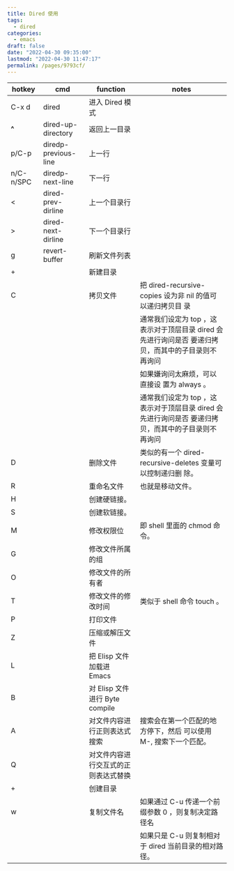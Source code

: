 ```yaml
---
title: Dired 使用
tags: 
  - dired
categories: 
  - emacs
draft: false
date: "2022-04-30 09:35:00"
lastmod: "2022-04-30 11:47:17"
permalink: /pages/9793cf/
---
```


| hotkey    | cmd                  | function                  | notes                                                    |
|-----------|----------------------|---------------------------|----------------------------------------------------------|
| C-x d     | dired                | 进入 Dired 模式           |                                                          |
| **^**     | dired-up-directory   | 返回上一目录              |                                                          |
| p/C-p     | diredp-previous-line | 上一行                    |                                                          |
| n/C-n/SPC | diredp-next-line     | 下一行                    |                                                          |
| &lt;      | dired-prev-dirline   | 上一个目录行              |                                                          |
| &gt;      | dired-next-dirline   | 下一个目录行              |                                                          |
| g         | revert-buffer        | 刷新文件列表              |                                                          |
| +         |                      | 新建目录                  |                                                          |
| C         |                      | 拷贝文件                  | 把 dired-recursive-copies 设为非 nil 的值可以递归拷贝目 录 |
|           |                      |                           | 通常我们设定为 top ，这表示对于顶层目录 dired 会先进行询问是否 要递归拷贝，而其中的子目录则不再询问 |
|           |                      |                           | 如果嫌询问太麻烦，可以直接设 置为 always 。              |
|           |                      |                           | 通常我们设定为 top ，这表示对于顶层目录 dired 会先进行询问是否 要递归拷贝，而其中的子目录则不再询问 |
| D         |                      | 删除文件                  | 类似的有一个 dired-recursive-deletes 变量可以控制递归删 除。 |
| R         |                      | 重命名文件                | 也就是移动文件。                                         |
| H         |                      | 创建硬链接。              |                                                          |
| S         |                      | 创建软链接。              |                                                          |
| M         |                      | 修改权限位                | 即 shell 里面的 chmod 命令。                             |
| G         |                      | 修改文件所属的组          |                                                          |
| O         |                      | 修改文件的所有者          |                                                          |
| T         |                      | 修改文件的修改时间        | 类似于 shell 命令 touch 。                               |
| P         |                      | 打印文件                  |                                                          |
| Z         |                      | 压缩或解压文件            |                                                          |
| L         |                      | 把 Elisp 文件加载进 Emacs |                                                          |
| B         |                      | 对 Elisp 文件进行 Byte compile |                                                          |
| A         |                      | 对文件内容进行正则表达式搜索 | 搜索会在第一个匹配的地方停下，然后 可以使用 M-, 搜索下一个匹配。 |
| Q         |                      | 对文件内容进行交互式的正则表达式替换 |                                                          |
| +         |                      | 创建目录                  |                                                          |
| w         |                      | 复制文件名                | 如果通过 C-u 传递一个前缀参数 0 ，则复制决定路径名       |
|           |                      |                           | 如果只是 C-u 则复制相对于 dired 当前目录的相对路径。     |